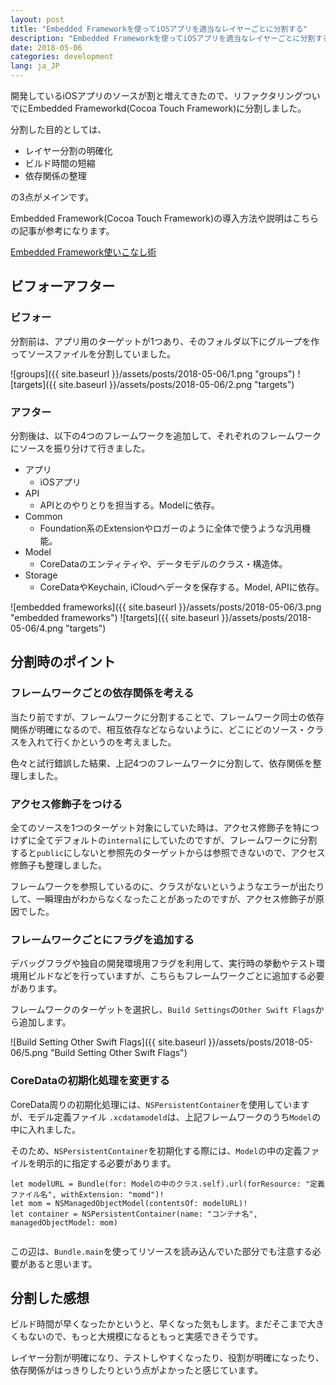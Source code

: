 ```yaml
---
layout: post
title: "Embedded Frameworkを使ってiOSアプリを適当なレイヤーごとに分割する"
description: "Embedded Frameworkを使ってiOSアプリを適当なレイヤーごとに分割する"
date: 2018-05-06
categories: development
lang: ja_JP
---
```


開発しているiOSアプリのソースが割と増えてきたので、リファクタリングついでにEmbedded Frameworkd(Cocoa Touch Framework)に分割しました。

分割した目的としては、

- レイヤー分割の明確化
- ビルド時間の短縮
- 依存関係の整理

の3点がメインです。

Embedded Framework(Cocoa Touch Framework)の導入方法や説明はこちらの記事が参考になります。

[Embedded Framework使いこなし術](https://qiita.com/mono0926/items/e29cd17789fd1d1548aa)

## ビフォーアフター

### ビフォー

分割前は、アプリ用のターゲットが1つあり、そのフォルダ以下にグループを作ってソースファイルを分割していました。

![groups]({{ site.baseurl }}/assets/posts/2018-05-06/1.png "groups")
![targets]({{ site.baseurl }}/assets/posts/2018-05-06/2.png "targets")

### アフター

分割後は、以下の4つのフレームワークを追加して、それぞれのフレームワークにソースを振り分けて行きました。

- アプリ
    - iOSアプリ
- API
    - APIとのやりとりを担当する。Modelに依存。
- Common
    - Foundation系のExtensionやロガーのように全体で使うような汎用機能。
- Model
    - CoreDataのエンティティや、データモデルのクラス・構造体。
- Storage
    - CoreDataやKeychain, iCloudへデータを保存する。Model, APIに依存。


![embedded frameworks]({{ site.baseurl }}/assets/posts/2018-05-06/3.png "embedded frameworks")
![targets]({{ site.baseurl }}/assets/posts/2018-05-06/4.png "targets")


## 分割時のポイント

### フレームワークごとの依存関係を考える

当たり前ですが、フレームワークに分割することで、フレームワーク同士の依存関係が明確になるので、相互依存などならないように、どこにどのソース・クラスを入れて行くかというのを考えました。

色々と試行錯誤した結果、上記4つのフレームワークに分割して、依存関係を整理しました。

### アクセス修飾子をつける

全てのソースを1つのターゲット対象にしていた時は、アクセス修飾子を特につけずに全てデフォルトの`internal`にしていたのですが、フレームワークに分割すると`public`にしないと参照先のターゲットからは参照できないので、アクセス修飾子も整理しました。

フレームワークを参照しているのに、クラスがないというようなエラーが出たりして、一瞬理由がわからなくなったことがあったのですが、アクセス修飾子が原因でした。


### フレームワークごとにフラグを追加する

デバッグフラグや独自の開発環境用フラグを利用して、実行時の挙動やテスト環境用ビルドなどを行っていますが、こちらもフレームワークごとに追加する必要があります。

フレームワークのターゲットを選択し、`Build Settings`の`Other Swift Flags`から追加します。

![Build Setting Other Swift Flags]({{ site.baseurl }}/assets/posts/2018-05-06/5.png "Build Setting Other Swift Flags")

### CoreDataの初期化処理を変更する

CoreData周りの初期化処理には、`NSPersistentContainer`を使用していますが、モデル定義ファイル `.xcdatamodeld`は、上記フレームワークのうち`Model`の中に入れました。

そのため、`NSPersistentContainer`を初期化する際には、`Model`の中の定義ファイルを明示的に指定する必要があります。

```
let modelURL = Bundle(for: Modelの中のクラス.self).url(forResource: "定義ファイル名", withExtension: "momd")!
let mom = NSManagedObjectModel(contentsOf: modelURL)!
let container = NSPersistentContainer(name: "コンテナ名", managedObjectModel: mom)
        
```

この辺は、`Bundle.main`を使ってリソースを読み込んでいた部分でも注意する必要があると思います。


## 分割した感想

ビルド時間が早くなったかというと、早くなった気もします。まだそこまで大きくもないので、もっと大規模になるともっと実感できそうです。

レイヤー分割が明確になり、テストしやすくなったり、役割が明確になったり、依存関係がはっきりしたりという点がよかったと感じています。

